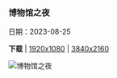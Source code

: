 ### 博物馆之夜

日期：2023-08-25

**下载**  |  [1920x1080](https://cn.bing.com/th?id=OHR.MuseumIsland_ZH-CN8277258964_1920x1080.jpg)  |  [3840x2160](https://cn.bing.com/th?id=OHR.MuseumIsland_ZH-CN8277258964_UHD.jpg)

![博物馆之夜](https://cn.bing.com/th?id=OHR.MuseumIsland_ZH-CN8277258964_1920x1080.jpg "柏林大教堂和博物馆岛，柏林，德国 (© Rudy Balasko/Shutterstock)")

